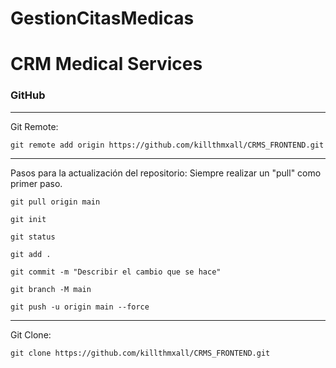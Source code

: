 # GestionCitasMedicas

# CRM Medical Services

### GitHub

---

Git Remote:

```text
git remote add origin https://github.com/killthmxall/CRMS_FRONTEND.git
```
---

Pasos para la actualización del repositorio:
Siempre realizar un "pull" como primer paso.

```text
git pull origin main
```

```text
git init
```

```text
git status
```

```text
git add .
```

```text
git commit -m "Describir el cambio que se hace"
```

```text
git branch -M main
```

```text
git push -u origin main --force
```

---

Git Clone:

```text
git clone https://github.com/killthmxall/CRMS_FRONTEND.git
```
